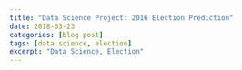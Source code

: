```yaml
---
title: "Data Science Project: 2016 Election Prediction"
date: 2018-03-23
categories: [blog post]
tags: [data science, election]
excerpt: "Data Science, Election"
---
```

